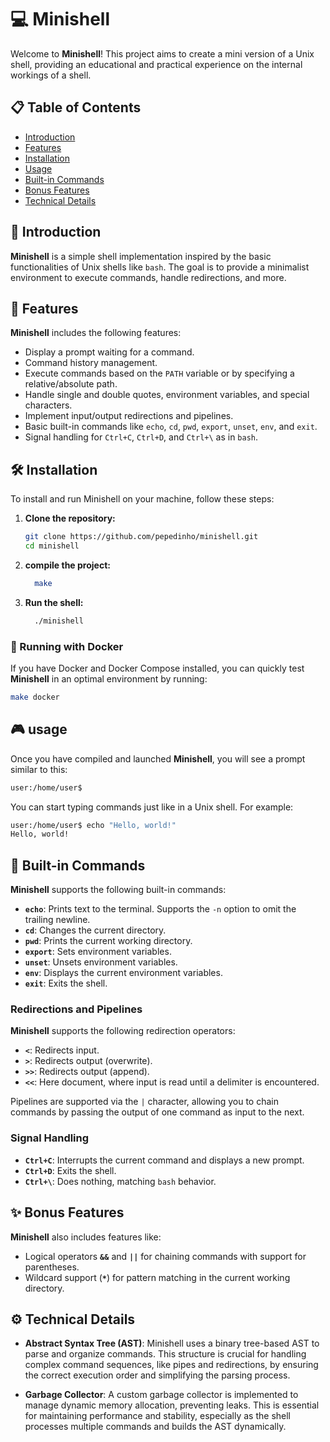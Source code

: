 # 💻 Minishell

Welcome to **Minishell**! This project aims to create a mini version of a Unix shell, providing an educational and practical experience on the internal workings of a shell.

## 📋 Table of Contents

- [Introduction](#-introduction)
- [Features](#-features)
- [Installation](#-installation)
- [Usage](#-usage)
- [Built-in Commands](#-built-in-commands)
- [Bonus Features](#-bonus-features)
- [Technical Details](#-technical-details)

## 🌟 Introduction

**Minishell** is a simple shell implementation inspired by the basic functionalities of Unix shells like `bash`. The goal is to provide a minimalist environment to execute commands, handle redirections, and more.

## 🚀 Features

**Minishell** includes the following features:

- Display a prompt waiting for a command.
- Command history management.
- Execute commands based on the `PATH` variable or by specifying a relative/absolute path.
- Handle single and double quotes, environment variables, and special characters.
- Implement input/output redirections and pipelines.
- Basic built-in commands like `echo`, `cd`, `pwd`, `export`, `unset`, `env`, and `exit`.
- Signal handling for `Ctrl+C`, `Ctrl+D`, and `Ctrl+\` as in `bash`.

## 🛠️ Installation

To install and run Minishell on your machine, follow these steps:

1. **Clone the repository:**
   ```bash
   git clone https://github.com/pepedinho/minishell.git
   cd minishell
   ```
2. **compile the project:**
   ```bash
     make
   ```
3. **Run the shell:**
   ```bash
     ./minishell
   ```

### 🐳 Running with Docker

If you have Docker and Docker Compose installed, you can quickly test **Minishell** in an optimal environment by running:

   ```bash
   make docker
   ```

## 🎮 usage

Once you have compiled and launched **Minishell**, you will see a prompt similar to this:
```bash
user:/home/user$
```
You can start typing commands just like in a Unix shell. For example:
```bash
user:/home/user$ echo "Hello, world!"
Hello, world!
```

## 📜 Built-in Commands

**Minishell** supports the following built-in commands:

- **`echo`**: Prints text to the terminal. Supports the `-n` option to omit the trailing newline.
- **`cd`**: Changes the current directory.
- **`pwd`**: Prints the current working directory.
- **`export`**: Sets environment variables.
- **`unset`**: Unsets environment variables.
- **`env`**: Displays the current environment variables.
- **`exit`**: Exits the shell.

### Redirections and Pipelines

**Minishell** supports the following redirection operators:

- **`<`**: Redirects input.
- **`>`**: Redirects output (overwrite).
- **`>>`**: Redirects output (append).
- **`<<`**: Here document, where input is read until a delimiter is encountered.

Pipelines are supported via the `|` character, allowing you to chain commands by passing the output of one command as input to the next.

### Signal Handling

- **`Ctrl+C`**: Interrupts the current command and displays a new prompt.
- **`Ctrl+D`**: Exits the shell.
- **`Ctrl+\`**: Does nothing, matching `bash` behavior.

## ✨ Bonus Features

**Minishell** also includes features like:

- Logical operators **`&&`** and **`||`** for chaining commands with support for parentheses.
- Wildcard support (**`*`**) for pattern matching in the current working directory.

## ⚙️ Technical Details

- **Abstract Syntax Tree (AST)**: Minishell uses a binary tree-based AST to parse and organize commands. This structure is crucial for handling complex command sequences, like pipes and redirections, by ensuring the correct execution order and simplifying the parsing process.

- **Garbage Collector**: A custom garbage collector is implemented to manage dynamic memory allocation, preventing leaks. This is essential for maintaining performance and stability, especially as the shell processes multiple commands and builds the AST dynamically.

